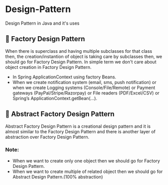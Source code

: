 # Design-Pattern
Design Pattern in Java and it's uses
## :love_letter: Factory Design Pattern
When there is superclass and having multiple subclasses for that class then, the creation/instantion of object is taking care by subclasses then, we should go for Factory Design Pattern.
In simple term we don't care about object creation in Factory Design Pattern.

- In Spring ApplicationContext using factory Beans.
- When we create notification system (email, sms, push notification) or when we create Logging systems (Console/File/Remote) or Payment gateways (PayPal/Stripe/Razorpay) or File readers (PDF/Excel/CSV) or Spring’s ApplicationContext.getBean(...).

## :love_letter: Abstract Factory Design Pattern
Abstract Factory Design Pattern is a creational design pattern and it is almost similar to the Factory Design Pattern and there is another layer of abstraction over Factory Design Pattern.

### Note: 
- When we want to create only one object then we should go for Factory Design Pattern.
- When we want to create multiple of related object then we should go for Abstract Design Pattern.(100% abstraction)




